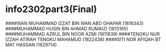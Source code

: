 # info2302part3(Final)

####WAN MUHAMMAD IZZAT BIN WAN ABD GHAPAR (1816343)
####MUHAMMAD HUSIN BIN AHMAD RUMAIZI (1813165)
####MUHAMMAD AZRUL BIN NOOR AZMI (1811839)
####TENGKU NUR IZZAH ATIRAH TENGKU MAHAMUD (1822438)
####SITI NOR AFIQAH BT MAT HASSAN (1829714)
